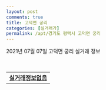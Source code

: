 ```yaml
---
layout: post
comments: true
title: 고덕면 궁리
categories: [실거래가]
permalink: /apt/경기도 평택시 고덕면 궁리
---
```


2021년 07월 07일 고덕면 궁리 실거래 정보

<script type="text/javascript">
  google.charts.load('current', {'packages':['corechart']});
  google.charts.setOnLoadCallback(drawChart);

  function drawChart() {
    var data = google.visualization.arrayToDataTable([['거래일', '매매', '전월세', '전매'], ['20-07', 10, 9, 4], ['20-08', 15, 7, 3], ['20-09', 12, 5, 10], ['20-10', 9, 8, 18], ['20-11', 17, 7, 14], ['20-12', 37, 5, 48], ['21-01', 32, 7, 41], ['21-02', 37, 31, 22], ['21-03', 139, 70, 26], ['21-04', 118, 81, 16], ['21-05', 116, 114, 32], ['21-06', 68, 84, 20], ['21-07', 1, 3, 0]]);

    var options = {
      title: '최근 유형별 거래량 추이',
      legend: { position: 'bottom' }
    };

    var chart = new google.visualization.LineChart(document.getElementById('columnchart_material'));
    chart.draw(data, (options));
  }
</script>

<div id="columnchart_material" style="width: 95%; margin-left: -35px; display: block"></div>
<br>
<table>
  <tr>
    <td colspan="4" style="font-weight: bold;"><a href="https://search.naver.com/search.naver?query=고덕면 궁리 실거래정보없음">실거래정보없음</a></td>
  </tr>
    
</table>
    